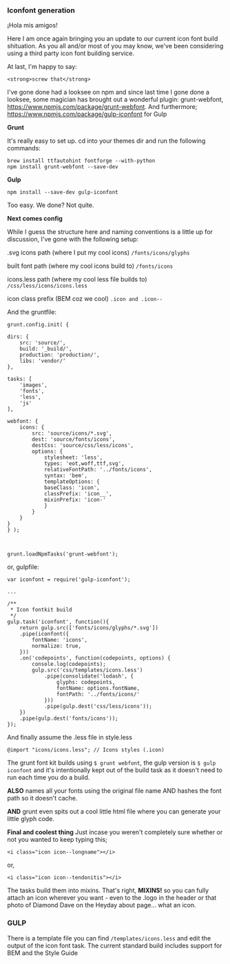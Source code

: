 ### Iconfont generation

¡Hola mis amigos!

Here I am once again bringing you an update to our current icon font build shituation. As you all and/or most of you may know, we've been considering using a third party icon font building service.

At last, I'm happy to say: 
```
<strong>screw that</strong>
```
I've gone done had a looksee on npm and since last time I gone done a looksee, some magician has brought out a wonderful plugin: grunt-webfont, https://www.npmjs.com/package/grunt-webfont. And furthermore; https://www.npmjs.com/package/gulp-iconfont for Gulp

**Grunt**

It's really easy to set up. cd into your themes dir and run the following commands:


```
brew install ttfautohint fontforge --with-python
npm install grunt-webfont --save-dev
```

**Gulp**

```
npm install --save-dev gulp-iconfont
```


Too easy. We done? Not quite.

**Next comes config**

While I guess the structure here and naming conventions is a little up for discussion, I've gone with the following setup:

.svg icons path (where I put my cool icons)
`/fonts/icons/glyphs`

built font path (where my cool icons build to)
`/fonts/icons`

icons.less path (where my cool less file builds to)
`/css/less/icons/icons.less`

icon class prefix (BEM coz we cool)
`.icon and .icon--`



And the gruntfile:


```
grunt.config.init( {

dirs: {
	src: 'source/',
	build: '_build/',
	production: 'production/',
	libs: 'vendor/'
},

tasks: [
	'images',
	'fonts',
	'less',
	'js'
],

webfont: {
	icons: {
		src: 'source/icons/*.svg',
		dest: 'source/fonts/icons',
		destCss: 'source/css/less/icons',
		options: {
			stylesheet: 'less',
			types: 'eot,woff,ttf,svg',
			relativeFontPath: '../fonts/icons',
			syntax: 'bem',
			templateOptions: {
			baseClass: 'icon',
			classPrefix: 'icon__',
			mixinPrefix: 'icon-'
			}
		}
	}
}
} );



grunt.loadNpmTasks('grunt-webfont');
```

or, gulpfile:


```
var iconfont = require('gulp-iconfont');

...

/**
 * Icon fontkit build
 */
gulp.task('iconfont', function(){
	return gulp.src(['fonts/icons/glyphs/*.svg'])
	.pipe(iconfont({
		fontName: 'icons',
		normalize: true,
	}))
	.on('codepoints', function(codepoints, options) {
		console.log(codepoints);
		gulp.src('css/templates/icons.less')
			.pipe(consolidate('lodash', {
				glyphs: codepoints,
				fontName: options.fontName,
				fontPath: '../fonts/icons/'
			}))
			.pipe(gulp.dest('css/less/icons'));
	})
	.pipe(gulp.dest('fonts/icons'));
});
```
And finally assume the .less file in style.less

```
@import "icons/icons.less"; // Icons styles (.icon)
```

The grunt font kit builds using `$ grunt webfont`, the gulp version is `$ gulp iconfont` and it's intentionally kept out of the build task as it doesn't need to run each time you do a build.

**ALSO** names all your fonts using the original file name AND hashes the font path so it doesn't cache.

**AND** grunt even spits out a cool little html file where you can generate your little glyph code.

**Final and coolest thing**
Just incase you weren't completely sure whether or not you wanted to keep typing this;
```
<i class="icon icon--longname"></i>
```
or,
```
<i class="icon icon--tendonitis"></i>
```
The tasks build them into mixins. That's right, **MIXINS!** so you can fully attach an icon wherever you want - even to the .logo in the header or that photo of Diamond Dave on the Heyday about page... what an icon.

### GULP

There is a template file you can find `/templates/icons.less` and edit the output of the icon font task. The current standard build includes support for BEM and the Style Guide